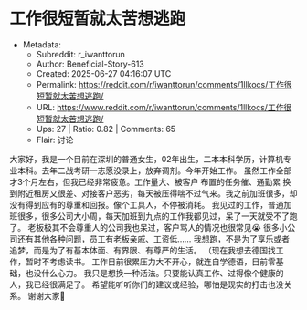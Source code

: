 # 工作很短暂就太苦想逃跑

- Metadata:
  - Subreddit: r_iwanttorun
  - Author: Beneficial-Story-613
  - Created: 2025-06-27 04:16:07 UTC
  - Permalink: https://reddit.com/r/iwanttorun/comments/1llkocs/工作很短暂就太苦想逃跑/
  - URL: https://www.reddit.com/r/iwanttorun/comments/1llkocs/工作很短暂就太苦想逃跑/
  - Ups: 27 | Ratio: 0.82 | Comments: 65
  - Flair: 讨论


大家好，我是一个目前在深圳的普通女生，02年出生，二本本科学历，计算机专业本科。去年二战考研一志愿没录上，放弃调剂。今年开始工作。
虽然工作全部才3个月左右，但我已经非常疲惫。工作量大、被客户
布置的任务催、通勤累
换到附近租房又很差、对接客户恶劣，每天被压得喘不过气来。我之前加班很多，却没有得到应有的尊重和回报。像个工具人，不停被消耗。
我见过的工作，普通加班很多，很多公司大小周，每天加班到九点的工作我都见过，呆了一天就受不了跑了。
老板极其不会尊重人的公司我也呆过，客户骂人的情况也很常见😭
很多小公司还有其他各种问题，员工有老板亲戚、工资低……
我想跑，不是为了享乐或者追梦，而是为了有基本体面、有界限、有尊严的生活。
（现在我想去德国找工作，暂时不考虑读书。
工作目前很累压力大不开心，就连自学德语，目前零基础，也没什么心力。
我只是想换一种活法。只要能认真工作、过得像个健康的人，我已经很满足了。
希望能听听你们的建议或经验，哪怕是现实的打击也没关系。 谢谢大家🙏

